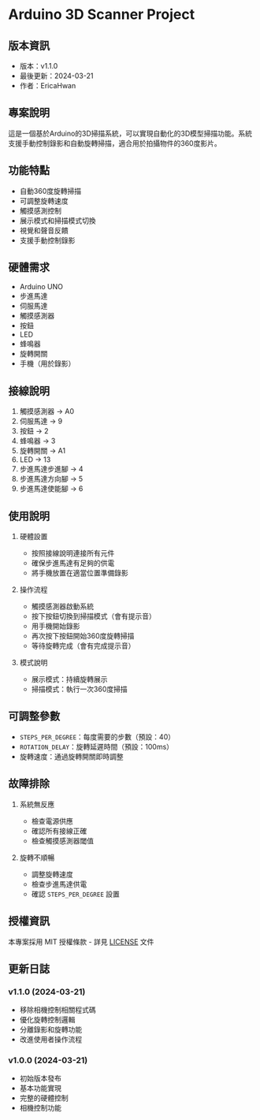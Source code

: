 # Arduino 3D Scanner Project

## 版本資訊
- 版本：v1.1.0
- 最後更新：2024-03-21
- 作者：EricaHwan

## 專案說明
這是一個基於Arduino的3D掃描系統，可以實現自動化的3D模型掃描功能。系統支援手動控制錄影和自動旋轉掃描，適合用於拍攝物件的360度影片。

## 功能特點
- 自動360度旋轉掃描
- 可調整旋轉速度
- 觸摸感測控制
- 展示模式和掃描模式切換
- 視覺和聲音反饋
- 支援手動控制錄影

## 硬體需求
- Arduino UNO
- 步進馬達
- 伺服馬達
- 觸摸感測器
- 按鈕
- LED
- 蜂鳴器
- 旋轉開關
- 手機（用於錄影）

## 接線說明
1. 觸摸感測器 -> A0
2. 伺服馬達 -> 9
3. 按鈕 -> 2
4. 蜂鳴器 -> 3
5. 旋轉開關 -> A1
6. LED -> 13
7. 步進馬達步進腳 -> 4
8. 步進馬達方向腳 -> 5
9. 步進馬達使能腳 -> 6

## 使用說明
1. 硬體設置
   - 按照接線說明連接所有元件
   - 確保步進馬達有足夠的供電
   - 將手機放置在適當位置準備錄影

2. 操作流程
   - 觸摸感測器啟動系統
   - 按下按鈕切換到掃描模式（會有提示音）
   - 用手機開始錄影
   - 再次按下按鈕開始360度旋轉掃描
   - 等待旋轉完成（會有完成提示音）

3. 模式說明
   - 展示模式：持續旋轉展示
   - 掃描模式：執行一次360度掃描

## 可調整參數
- `STEPS_PER_DEGREE`：每度需要的步數（預設：40）
- `ROTATION_DELAY`：旋轉延遲時間（預設：100ms）
- 旋轉速度：通過旋轉開關即時調整

## 故障排除
1. 系統無反應
   - 檢查電源供應
   - 確認所有接線正確
   - 檢查觸摸感測器閾值

2. 旋轉不順暢
   - 調整旋轉速度
   - 檢查步進馬達供電
   - 確認 `STEPS_PER_DEGREE` 設置

## 授權資訊
本專案採用 MIT 授權條款 - 詳見 [LICENSE](LICENSE) 文件

## 更新日誌
### v1.1.0 (2024-03-21)
- 移除相機控制相關程式碼
- 優化旋轉控制邏輯
- 分離錄影和旋轉功能
- 改進使用者操作流程

### v1.0.0 (2024-03-21)
- 初始版本發布
- 基本功能實現
- 完整的硬體控制
- 相機控制功能 